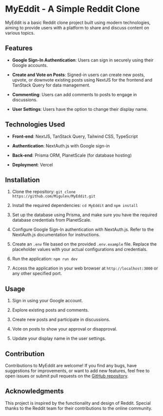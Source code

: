 # MyEddit - A Simple Reddit Clone

MyEddit is a basic Reddit clone project built using modern technologies, aiming to provide users with a platform to share and discuss content on various topics.

## Features

- **Google Sign-In Authentication**: Users can sign in securely using their Google accounts.

- **Create and Vote on Posts**: Signed-in users can create new posts, upvote, or downvote existing posts using NextJS for the frontend and TanStack Query for data management.

- **Commenting**: Users can add comments to posts to engage in discussions.

- **User Settings**: Users have the option to change their display name.

## Technologies Used

- **Front-end**: NextJS, TanStack Query, Tailwind CSS, TypeScript

- **Authentication**: NextAuth.js with Google sign-in

- **Back-end**: Prisma ORM, PlanetScale (for database hosting)

- **Deployment**: Vercel

## Installation

1. Clone the repository: `git clone https://github.com/Migulev/MyEddit.git`

2. Install the required dependencies: `cd MyEddit` and `npm install`

3. Set up the database using Prisma, and make sure you have the required database credentials from PlanetScale.

4. Configure Google Sign-In authentication with NextAuth.js. Refer to the NextAuth.js documentation for instructions.

5. Create an `.env` file based on the provided `.env.example` file. Replace the placeholder values with your actual configurations and credentials.

6. Run the application: `npm run dev`

7. Access the application in your web browser at `http://localhost:3000` or any other specified port.

## Usage

1. Sign in using your Google account.

2. Explore existing posts and comments.

3. Create new posts and participate in discussions.

4. Vote on posts to show your approval or disapproval.

5. Update your display name in the user settings.

## Contribution

Contributions to MyEddit are welcome! If you find any bugs, have suggestions for improvements, or want to add new features, feel free to open issues or submit pull requests on the [GitHub repository](https://github.com/Migulev/MyEddit).

## Acknowledgments

This project is inspired by the functionality and design of Reddit. Special thanks to the Reddit team for their contributions to the online community.
